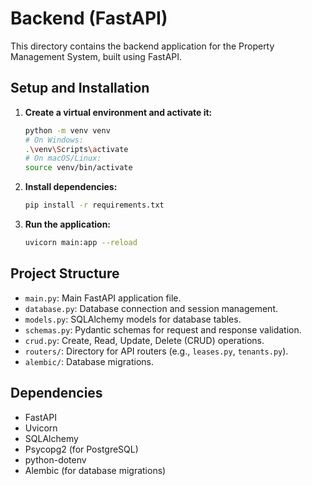 # Backend (FastAPI)

This directory contains the backend application for the Property Management System, built using FastAPI.

## Setup and Installation

1.  **Create a virtual environment and activate it:**
    ```bash
    python -m venv venv
    # On Windows:
    .\venv\Scripts\activate
    # On macOS/Linux:
    source venv/bin/activate
    ```

2.  **Install dependencies:**
    ```bash
    pip install -r requirements.txt
    ```

3.  **Run the application:**
    ```bash
    uvicorn main:app --reload
    ```

## Project Structure

- `main.py`: Main FastAPI application file.
- `database.py`: Database connection and session management.
- `models.py`: SQLAlchemy models for database tables.
- `schemas.py`: Pydantic schemas for request and response validation.
- `crud.py`: Create, Read, Update, Delete (CRUD) operations.
- `routers/`: Directory for API routers (e.g., `leases.py`, `tenants.py`).
- `alembic/`: Database migrations.

## Dependencies

- FastAPI
- Uvicorn
- SQLAlchemy
- Psycopg2 (for PostgreSQL)
- python-dotenv
- Alembic (for database migrations)
